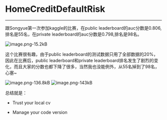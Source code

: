# HomeCreditDefaultRisk

---

跟Songyue第一次参加kaggle的比赛，在public leaderboard的auc分数是0.806,排名是55名，在private leaderboard的auc分数是0.798,排名是98名。

![image.png-15.2kB][1]

这个比赛很有趣，由于public leaderboard的测试数据只用了全部数据的20%，因此在比赛后，public leaderboard和private leaderboard排名发生了剧烈的变化，而且大家的分数也都下降了很多，当然我也没能例外，从55名掉到了98名，心塞~

![image.png-136.8kB][2]
![image.png-143kB][3]

总结就是：
* Trust your local cv
* Manage your code version

  [1]: http://static.zybuluo.com/wenshao/r1zr99ro819se6fo9sgz0gza/image.png
  [2]: http://static.zybuluo.com/wenshao/1vaxnlyjef7wycaoih7jiwri/image.png
  [3]: http://static.zybuluo.com/wenshao/ewpymr6q3ikz08eoy8bnldmn/image.png